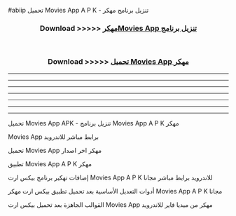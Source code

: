 #abiip تحميل Movies App  A P K - تنزيل برنامج مهكر



<div align="center">
<h3>Download >>>>> <a href="https://runaway1.web.app/?sq=Movies App ">مهكرMovies App  تنزيل برنامج</a></h3><br>

<h3>Download >>>>> <a href="https://runaway1.web.app/?sq=Movies App ">تحميل Movies App  مهكر</a></h3>
</div>


----------------------------------------------------------

----------------------------------------------------------

----------------------------------------------------------

----------------------------------------------------------

----------------------------------------------------------

----------------------------------------------------------

----------------------------------------------------------

تحميل Movies App  APK - تنزيل برنامج Movies App  A P K مهكر

Movies App  برابط مباشر للاندرويد

تحميل Movies App  مهكر اخر اصدار

تطبيق Movies App  A P K مهكر

إضافات تهكير برنامج بيكس ارت Movies App  A P K للاندرويد برابط مباشر مجانا

أدوات التعديل الأساسية بعد تحميل تطبيق بيكس ارت مهكر Movies App  A P K مجانا

القوالب الجاهزة بعد تحميل بيكس ارت Movies App  مهكر من ميديا فاير للاندرويد


